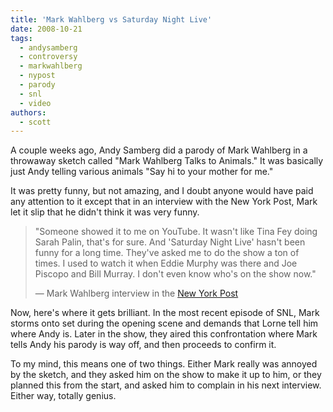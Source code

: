 ```yaml
---
title: 'Mark Wahlberg vs Saturday Night Live'
date: 2008-10-21
tags:
  - andysamberg
  - controversy
  - markwahlberg
  - nypost
  - parody
  - snl
  - video
authors:
  - scott
---
```


A couple weeks ago, Andy Samberg did a parody of Mark Wahlberg in a throwaway sketch called "Mark Wahlberg Talks to Animals." It was basically just Andy telling various animals "Say hi to your mother for me."

It was pretty funny, but not amazing, and I doubt anyone would have paid any attention to it except that in an interview with the New York Post, Mark let it slip that he didn't think it was very funny.

> "Someone showed it to me on YouTube. It wasn't like Tina Fey doing Sarah Palin, that's for sure. And 'Saturday Night Live' hasn't been funny for a long time. They've asked me to do the show a ton of times. I used to watch it when Eddie Murphy was there and Joe Piscopo and Bill Murray. I don't even know who's on the show now."
>
> — Mark Wahlberg interview in the [New York Post](http://www.nypost.com/seven/10122008/entertainment/qa_with_mark_wahlberg_133162.htm?&page=0)

Now, here's where it gets brilliant. In the most recent episode of SNL, Mark storms onto set during the opening scene and demands that Lorne tell him where Andy is. Later in the show, they aired this confrontation where Mark tells Andy his parody is way off, and then proceeds to confirm it.

To my mind, this means one of two things. Either Mark really was annoyed by the sketch, and they asked him on the show to make it up to him, or they planned this from the start, and asked him to complain in his next interview. Either way, totally genius.
